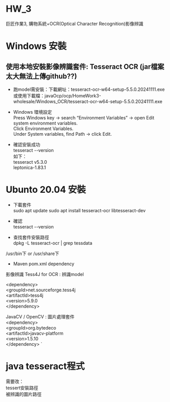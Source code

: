 # HW_3

巨匠作業3, 購物系統+OCR(Optical Character Recognition)影像辨識

# Windows 安裝  
## 使用本地安裝影像辨識套件: Tesseract OCR (jar檔案太大無法上傳github??) 
- 跑model需安裝：下載網址：tesseract-ocr-w64-setup-5.5.0.20241111.exe     
或使用下載檔：javaOcp/ocp/HomeWork3-wholesale/Windows_OCR/tesseract-ocr-w64-setup-5.5.0.20241111.exe

- Windows 環境設定  
Press Windows key → search “Environment Variables” → open Edit system environment variables.  
Click Environment Variables.  
Under System variables, find Path → click Edit.

- 確認安裝成功  
tesseract --version  
如下：  
tesseract v5.3.0  
leptonica-1.83.1  


# Ubunto 20.04 安裝
- 下載套件  
sudo apt update
sudo apt install tesseract-ocr libtesseract-dev

- 確認  
tesseract --version

- 查找套件安裝路徑  
dpkg -L tesseract-ocr | grep tessdata

/usr/bin下 or /usr/share下

- Maven pom.xml dependency

影像辨識 Tess4J for OCR : 辨識model    


\<dependency\>            
\<groupId>net.sourceforge.tess4j</groupId>            
\<artifactId>tess4j</artifactId>            
\<version>5.9.0</version>            
\</dependency>            

JavaCV / OpenCV : 圖片處理套件            
\<dependency>            
\<groupId>org.bytedeco</groupId>            
\<artifactId>javacv-platform</artifactId>            
\<version>1.5.10</version>            
\</dependency>            `
            
# java tesseract程式
需要改：    
tessert安裝路徑       
被辨識的圖片路徑    



